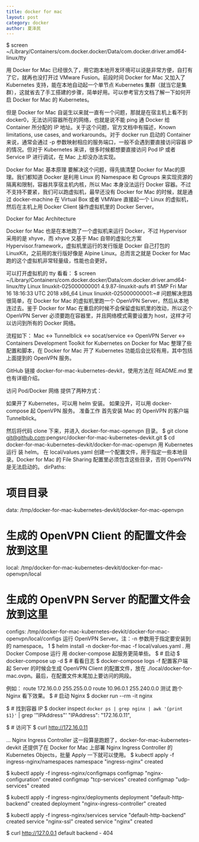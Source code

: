 ```yaml
---
title: docker for mac
layout: post
category: docker
author: 夏泽民
---
```

$ screen ~/Library/Containers/com.docker.docker/Data/com.docker.driver.amd64-linux/tty
<!-- more -->
用 Docker for Mac 已经很久了，用它跑本地开发环境可以说是非常方便，自打有了它，就再也没打开过 VMware Fusion。前段时间 Docker for Mac 又加入了 Kubernetes 支持，能在本地自动起一个单节点 Kubernetes 集群（就当它是集群），这就省去了手工搭建的步骤，简单好用。可以参考官方文档了解一下如何开启 Docker for Mac 的 Kubernetes。

但是 Docker for Mac 自诞生以来就一直有一个问题，那就是在宿主机上看不到 docker0，无法访问容器所在的网络，也就是说不能 ping 通 Docker 给 Container 所分配的 IP 地址。关于这个问题，官方文档中有描述，Known limitations, use cases, and workarounds。对于 docker run 启动的 Container 来说，通常会通过 -p 参数映射相应的服务端口，一般不会遇到要直接访问容器 IP 的情况。但对于 Kubernetes 来讲，很多时候都想要直接访问 Pod IP 或者 Service IP 进行调试，在 Mac 上却没办法实现。

Docker for Mac 基本原理
要解决这个问题，得先搞清楚 Docker for Mac的原理。我们都知道 Docker 是利用 Linux 的 Namespace 和 Cgroups 来实现资源的隔离和限制，容器共享宿主机内核，所以 Mac 本身没法运行 Docker 容器。不过不支持不要紧，我们可以跑虚拟机，最早还没有 Docker for Mac 的时候，就是通过 docker-machine 在 Virtual Box 或者 VMWare 直接起一个 Linux 的虚拟机，然后在主机上用 Docker Client 操作虚拟机里的 Docker Server。

Docker for Mac Architecture

Docker for Mac 也是在本地跑了一个虚拟机来运行 Docker，不过 Hypervisor 采用的是 xhyve，而 xhyve 又基于 Mac 自带的虚拟化方案 Hypervisor.framework，虚拟机里运行的发行版是 Docker 自己打包的 LinuxKit，之前用的发行版好像是 Alpine Linux。总而言之就是 Docker for Mac 跑的这个虚拟机非常轻量级，性能也会更好。

可以打开虚拟机的 tty 看看：
$ screen ~/Library/Containers/com.docker.docker/Data/com.docker.driver.amd64-linux/tty
Linux linuxkit-025000000001 4.9.87-linuxkit-aufs #1 SMP Fri Mar 16 18:16:33 UTC 2018 x86_64 Linux
linuxkit-025000000001:~#
问题解决思路
很简单，在 Docker for Mac 的虚拟机里跑一个 OpenVPN Server，然后从本地连过去。鉴于 Docker for Mac 在重启的时候不会保留虚拟机里的改动，所以这个 OpenVPN Server 必须要跑在容器里，并且网络模式需要设置为 host，这样才可以访问到所有的 Docker 网络。

流程如下：
Mac <-> Tunnelblick <-> socat/service <-> OpenVPN Server <-> Containers
Development Toolkit for Kubernetes on Docker for Mac
整理了些配置和脚本，在 Docker for Mac 开了 Kubernetes 功能后会比较有用，其中包括上面提到的 OpenVPN 服务。

GitHub 链接 docker-for-mac-kubernetes-devkit，使用方法在 README.md 里也有详细介绍。

访问 Pod/Docker 网络
提供了两种方式：

如果开了 Kubernetes，可以用 helm 安装。
如果没开，可以用 docker-compose 起 OpenVPN 服务。
准备工作
首先安装 Mac 的 OpenVPN 的客户端 Tunnelblick。

然后将代码 clone 下来，并进入 docker-for-mac-openvpn 目录。
$ git clone git@github.com:pengsrc/docker-for-mac-kubernetes-devkit.git
$ cd docker-for-mac-kubernetes-devkit/docker-for-mac-openvpn
用 Kubernetes 运行
装 helm。
在 local/values.yaml 创建一个配置文件，用于指定一些本地目录。Docker for Mac 的 File Sharing 配置里必须包含这些目录，否则 OpenVPN 是无法启动的。
dirPaths:
  # 项目目录
  data: /tmp/docker-for-mac-kubernetes-devkit/docker-for-mac-openvpn
  # 生成的 OpenVPN Client 的配置文件会放到这里
  local: /tmp/docker-for-mac-kubernetes-devkit/docker-for-mac-openvpn/local
  # 生成的 OpenVPN Server 的配置文件会放到这里
  configs: /tmp/docker-for-mac-kubernetes-devkit/docker-for-mac-openvpn/local/configs
运行 OpenVPN Server。注：-n 参数用于指定要安装到的 namespace。
1
$ helm install -n docker-for-mac -f local/values.yaml .
用 Docker Compose 运行
用 docker-compose 起服务更简单些。
$ # 启动
$ docker-compose up -d
$ # 看看日志
$ docker-compose logs -f
配置客户端
起 Server 的时候会生成 OpenVPN Client 的配置文件，放在 ./local/docker-for-mac.ovpn。最后，在配置文件末尾加上要访问的网段。

例如：
route 172.16.0.0 255.255.0.0
route 10.96.0.1 255.240.0.0
测试
跑个 Nginx 看下效果。
$ # 启动 Nginx
$ docker run --rm -it nginx

$ # 找到容器 IP
$ docker inspect `docker ps | grep nginx | awk '{print $1}'` | grep '"IPAddress"'
"IPAddress": "172.16.0.11",

$ # 访问下
$ curl http://172.16.0.11
<!DOCTYPE html>
<html>
<head>
<title>Welcome to nginx!</title>
...
Nginx Ingress Controller
这一段算是跑题了，docker-for-mac-kubernetes-devkit 还提供了在 Docker for Mac 上部署 Nginx Ingress Controller 的 Kubernetes Objects，批量 Apply 一下就可以使用。
$ kubectl apply -f ingress-nginx/namespaces
namespace "ingress-nginx" created

$ kubectl apply -f ingress-nginx/configmaps
configmap "nginx-configuration" created
configmap "tcp-services" created
configmap "udp-services" created

$ kubectl apply -f ingress-nginx/deployments
deployment "default-http-backend" created
deployment "nginx-ingress-controller" created

$ kubectl apply -f ingress-nginx/services
service "default-http-backend" created
service "nginx-ssl" created
service "nginx" created

$ curl http://127.0.0.1
default backend - 404

